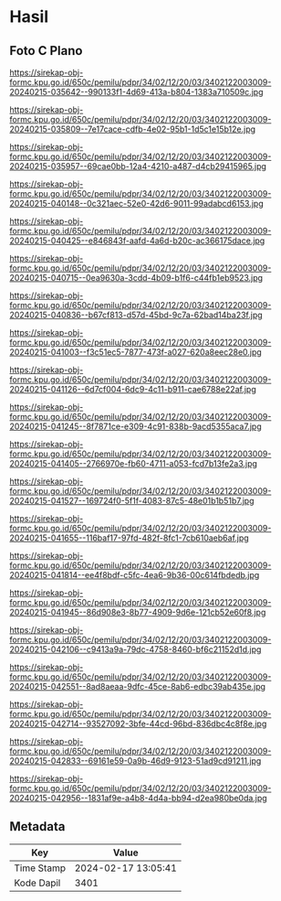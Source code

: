 # Hasil

## Foto C Plano

https://sirekap-obj-formc.kpu.go.id/650c/pemilu/pdpr/34/02/12/20/03/3402122003009-20240215-035642--990133f1-4d69-413a-b804-1383a710509c.jpg

https://sirekap-obj-formc.kpu.go.id/650c/pemilu/pdpr/34/02/12/20/03/3402122003009-20240215-035809--7e17cace-cdfb-4e02-95b1-1d5c1e15b12e.jpg

https://sirekap-obj-formc.kpu.go.id/650c/pemilu/pdpr/34/02/12/20/03/3402122003009-20240215-035957--69cae0bb-12a4-4210-a487-d4cb29415965.jpg

https://sirekap-obj-formc.kpu.go.id/650c/pemilu/pdpr/34/02/12/20/03/3402122003009-20240215-040148--0c321aec-52e0-42d6-9011-99adabcd6153.jpg

https://sirekap-obj-formc.kpu.go.id/650c/pemilu/pdpr/34/02/12/20/03/3402122003009-20240215-040425--e846843f-aafd-4a6d-b20c-ac366175dace.jpg

https://sirekap-obj-formc.kpu.go.id/650c/pemilu/pdpr/34/02/12/20/03/3402122003009-20240215-040715--0ea9630a-3cdd-4b09-b1f6-c44fb1eb9523.jpg

https://sirekap-obj-formc.kpu.go.id/650c/pemilu/pdpr/34/02/12/20/03/3402122003009-20240215-040836--b67cf813-d57d-45bd-9c7a-62bad14ba23f.jpg

https://sirekap-obj-formc.kpu.go.id/650c/pemilu/pdpr/34/02/12/20/03/3402122003009-20240215-041003--f3c51ec5-7877-473f-a027-620a8eec28e0.jpg

https://sirekap-obj-formc.kpu.go.id/650c/pemilu/pdpr/34/02/12/20/03/3402122003009-20240215-041126--6d7cf004-6dc9-4c11-b911-cae6788e22af.jpg

https://sirekap-obj-formc.kpu.go.id/650c/pemilu/pdpr/34/02/12/20/03/3402122003009-20240215-041245--8f7871ce-e309-4c91-838b-9acd5355aca7.jpg

https://sirekap-obj-formc.kpu.go.id/650c/pemilu/pdpr/34/02/12/20/03/3402122003009-20240215-041405--2766970e-fb60-4711-a053-fcd7b13fe2a3.jpg

https://sirekap-obj-formc.kpu.go.id/650c/pemilu/pdpr/34/02/12/20/03/3402122003009-20240215-041527--169724f0-5f1f-4083-87c5-48e01b1b51b7.jpg

https://sirekap-obj-formc.kpu.go.id/650c/pemilu/pdpr/34/02/12/20/03/3402122003009-20240215-041655--116baf17-97fd-482f-8fc1-7cb610aeb6af.jpg

https://sirekap-obj-formc.kpu.go.id/650c/pemilu/pdpr/34/02/12/20/03/3402122003009-20240215-041814--ee4f8bdf-c5fc-4ea6-9b36-00c614fbdedb.jpg

https://sirekap-obj-formc.kpu.go.id/650c/pemilu/pdpr/34/02/12/20/03/3402122003009-20240215-041945--86d908e3-8b77-4909-9d6e-121cb52e60f8.jpg

https://sirekap-obj-formc.kpu.go.id/650c/pemilu/pdpr/34/02/12/20/03/3402122003009-20240215-042106--c9413a9a-79dc-4758-8460-bf6c21152d1d.jpg

https://sirekap-obj-formc.kpu.go.id/650c/pemilu/pdpr/34/02/12/20/03/3402122003009-20240215-042551--8ad8aeaa-9dfc-45ce-8ab6-edbc39ab435e.jpg

https://sirekap-obj-formc.kpu.go.id/650c/pemilu/pdpr/34/02/12/20/03/3402122003009-20240215-042714--93527092-3bfe-44cd-96bd-836dbc4c8f8e.jpg

https://sirekap-obj-formc.kpu.go.id/650c/pemilu/pdpr/34/02/12/20/03/3402122003009-20240215-042833--69161e59-0a9b-46d9-9123-51ad9cd91211.jpg

https://sirekap-obj-formc.kpu.go.id/650c/pemilu/pdpr/34/02/12/20/03/3402122003009-20240215-042956--1831af9e-a4b8-4d4a-bb94-d2ea980be0da.jpg


## Metadata

| Key        | Value               |
| ---------- | ------------------- |
| Time Stamp | 2024-02-17 13:05:41 |
| Kode Dapil | 3401                |



